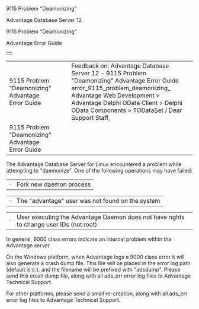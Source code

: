 9115 Problem "Deamonizing"




Advantage Database Server 12  

9115 Problem "Deamonizing"

Advantage Error Guide

|  |
| --- |
|  |

|  |  |  |  |  |
| --- | --- | --- | --- | --- |
| 9115 Problem "Deamonizing"  Advantage Error Guide |  |  | Feedback on: Advantage Database Server 12 - 9115 Problem "Deamonizing" Advantage Error Guide error\_9115\_problem\_deamonizing\_ Advantage Web Development > Advantage Delphi OData Client > Delphi OData Components > TODataSet / Dear Support Staff, |  |
| 9115 Problem "Deamonizing"  Advantage Error Guide |  |  |  |  |

The Advantage Database Server for Linux encountered a problem while attempting to "daemonize". One of the following operations may have failed:

|  |  |
| --- | --- |
| · | Fork new daemon process |

|  |  |
| --- | --- |
| · | The "advantage" user was not found on the system |

|  |  |
| --- | --- |
| · | User executing the Advantage Daemon does not have rights to change user IDs (not root) |

In general, 9000 class errors indicate an internal problem within the Advantage server.

On the Windows platform, when Advantage logs a 9000 class error it will also generate a crash dump file. This file will be placed in the error log path (default is c:\), and the filename will be prefixed with "adsdump". Please send this crash dump file, along with all ads\_err error log files to Advantage Technical Support.

For other platforms, please send a small re-creation, along with all ads\_err error log files to Advantage Technical Support.
